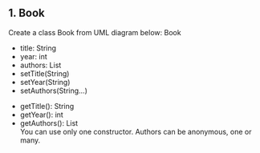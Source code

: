 ## 1. Book

Create a class Book from UML diagram below:
Book
- title: String
- year: int
- authors: List<String> 
- setTitle(String)
- setYear(String)
- setAuthors(String…)
+ getTitle(): String
+ getYear(): int
+ getAuthors(): List<String> <br>
You can use only one constructor. Authors can be anonymous, one or many. 
